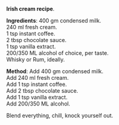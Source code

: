 **Irish cream recipe**.  

**Ingredients**:
400 gm condensed milk.  
240 ml fresh cream.  
1 tsp instant coffee.  
2 tbsp chocolate sauce.  
1 tsp vanilla extract.  
200/350 ML alcohol of choice, per taste.  
Whisky or Rum, ideally.  

**Method**:
Add 400 gm condensed milk.  
Add 240 ml fresh cream.  
Add 1 tsp instant coffee.  
Add 2 tbsp chocolate sauce.  
Add 1 tsp vanilla extract.  
Add 200/350 ML alcohol.  

Blend everything, chill, knock yourself out.  